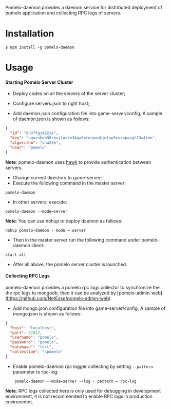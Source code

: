 Pomelo-daemon provides a daemon service for distributed deployment of pomelo application and collecting RPC logs of servers.

Installation
=================

    $ npm install -g pomelo-daemon

Usage
========

#### Starting Pomelo Server Cluster

* Deploy codes on all the servers of the server cluster;
* Configure servers.json to right host; 

* Add daemon.json configuration file into game-server/config, A sample of daemon.json is shown as follows:

```json
{
  "id": "dh37fgj492je",
  "key": "agarxhqb98rpajloaxn34ga8xrunpagkjwlaw3ruxnpaagl29w4rxn",
  "algorithm": "sha256",
  "user": "pomelo"
}
```

**Note**: pomelo-daemon uses [hawk](https://github.com/hueniverse/hawk) to provide authentication between servers. 
* Change current directory to game-server; 
* Execute the following command in the master server:
```
pomelo-daemon
```
* In other servers, execute: 
```  
pomelo-daemon --mode=server
```
**Note**: You can use nohup to deploy daemon as follows:
```
nohup pomelo-daemon - mode = server
```
* Then in the master server run the following command under pomelo-daemon client:
```  
start all
```
* After all above, the pomelo server cluster is launched. 

#### Collecting RPC Logs  
pomelo-daemon provides a pomelo rpc logs collector to synchronize the the rpc logs to mongodb, then it can be analyzed by [pomelo-admin-web] (https://github.com/NetEase/pomelo-admin-web).

* Add mongo.json configuration file into game-server/config, A sample of mongo.json is shown as follows:

```json
{
  "host": "localhost",
  "port": 27017,
  "username": "pomelo",
  "password": "pomelo",
  "database": "test",
  "collection": "cpomelo"
}
```
* Enable pomelo-daemon rpc logger collecting by setting `--pattern` parameter to rpc-log: 
```  
    pomelo-daemon --mode=server --log - pattern = rpc-log
```
**Note**: RPC logs collected here is only used for debugging in development environment, it is not recommended to enable RPC logs in production environemnt. 

